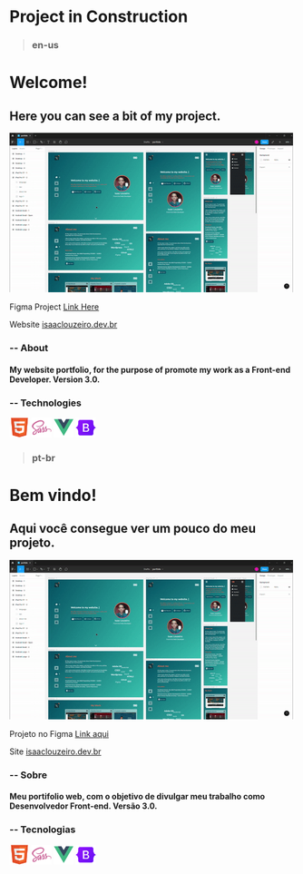 # Project in Construction
> ### en-us

# Welcome!

## Here you can see a bit of my project.

![](https://github.com/IsaacLouzeiro/isaaclouzeiro-dev/blob/master/isaaclouzeiro-dev-gif.gif "Preview")

Figma Project <a href="https://www.figma.com/file/vN21gaoQlZc9FDGZRCeU0b/portfolio?node-id=0%3A1" target="_blank">Link Here</a><br>

Website <a href="https://isaaclouzeiro.dev.br" target="_blank">isaaclouzeiro.dev.br</a>

### -- About

#### My website portfolio, for the purpose of promote my work as a Front-end Developer. Version 3.0.

### -- Technologies

<span><img src="https://raw.githubusercontent.com/devicons/devicon/master/icons/html5/html5-original.svg" width="35px" alt="Html 5" title="Html 5" /></span>
<span><img src="https://raw.githubusercontent.com/devicons/devicon/master/icons/sass/sass-original.svg" width="35px" alt="Sass" title="Sass" /></span>
<span><img src="https://raw.githubusercontent.com/devicons/devicon/master/icons/vuejs/vuejs-original.svg" width="35px" alt="Vue 3" title="Vue3"/></span>
<span><img src="https://raw.githubusercontent.com/devicons/devicon/master/icons/bootstrap/bootstrap-original.svg" width="35px" alt="Bootstrap" title="Bootstrap" /></span>


> ### pt-br

# Bem vindo!

## Aqui você consegue ver um pouco do meu projeto.

![](https://github.com/IsaacLouzeiro/isaaclouzeiro-dev/blob/master/isaaclouzeiro-dev-gif.gif "Preview")

Projeto no Figma <a href="https://www.figma.com/file/vN21gaoQlZc9FDGZRCeU0b/portfolio?node-id=0%3A1" target="_blank">Link aqui</a><br>

Site <a href="https://isaaclouzeiro.dev.br" target="_blank">isaaclouzeiro.dev.br</a>

### -- Sobre

#### Meu portifolio web, com o objetivo de divulgar meu trabalho como Desenvolvedor Front-end. Versão 3.0.

### -- Tecnologias


<span><img src="https://raw.githubusercontent.com/devicons/devicon/master/icons/html5/html5-original.svg" width="35px" alt="Html 5" title="Html 5" /></span>
<span><img src="https://raw.githubusercontent.com/devicons/devicon/master/icons/sass/sass-original.svg" width="35px" alt="Sass" title="Sass" /></span>
<span><img src="https://raw.githubusercontent.com/devicons/devicon/master/icons/vuejs/vuejs-original.svg" width="35px" alt="Vue 3" title="Vue3"/></span>
<span><img src="https://raw.githubusercontent.com/devicons/devicon/master/icons/bootstrap/bootstrap-original.svg" width="35px" alt="Bootstrap" title="Bootstrap" /></span>
